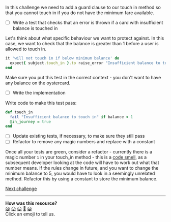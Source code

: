 In this challenge we need to add a guard clause to our touch in method so that you cannot touch in if you do not have the minimum fare available.

- [ ] Write a test that checks that an error is thrown if a card with insufficient balance is touched in

Let's think about what specific behaviour we want to protect against. In this case, we want to check that the balance is greater than 1 before a user is allowed to touch in.

```ruby
it 'will not touch in if below minimum balance' do
  expect{ subject.touch_in }.to raise_error "Insufficient balance to touch in"
end
```

Make sure you put this test in the correct context - you don't want to have any balance on the oystercard.

- [ ] Write the implementation

Write code to make this test pass:

```ruby
def touch_in
  fail "Insufficient balance to touch in" if balance < 1
  @in_journey = true
end
```

- [ ] Update existing tests, if necessary, to make sure they still pass
- [ ] Refactor to remove any magic numbers and replace with a constant

Once all your tests are green, consider a refactor - currently there is a magic number `1` in your touch_in method - this is a [code smell](https://en.wikipedia.org/wiki/Code_smell), as a subsequent developer looking at the code will have to work out what that number means. If the rules change in future, and you want to change the minimum balance to 5, you would have to look in a seemingly unrelated method. Refactor this by using a constant to store the minimum balance.

[Next challenge](../10_charge_on_touch_out.md)

<!-- BEGIN GENERATED SECTION DO NOT EDIT -->

---

**How was this resource?**  
[😫](https://airtable.com/shrUJ3t7KLMqVRFKR?prefill_Repository=makersacademy/course&prefill_File=oystercard/walkthroughs/09_min_balance_on_touch_in.md&prefill_Sentiment=😫) [😕](https://airtable.com/shrUJ3t7KLMqVRFKR?prefill_Repository=makersacademy/course&prefill_File=oystercard/walkthroughs/09_min_balance_on_touch_in.md&prefill_Sentiment=😕) [😐](https://airtable.com/shrUJ3t7KLMqVRFKR?prefill_Repository=makersacademy/course&prefill_File=oystercard/walkthroughs/09_min_balance_on_touch_in.md&prefill_Sentiment=😐) [🙂](https://airtable.com/shrUJ3t7KLMqVRFKR?prefill_Repository=makersacademy/course&prefill_File=oystercard/walkthroughs/09_min_balance_on_touch_in.md&prefill_Sentiment=🙂) [😀](https://airtable.com/shrUJ3t7KLMqVRFKR?prefill_Repository=makersacademy/course&prefill_File=oystercard/walkthroughs/09_min_balance_on_touch_in.md&prefill_Sentiment=😀)  
Click an emoji to tell us.

<!-- END GENERATED SECTION DO NOT EDIT -->
